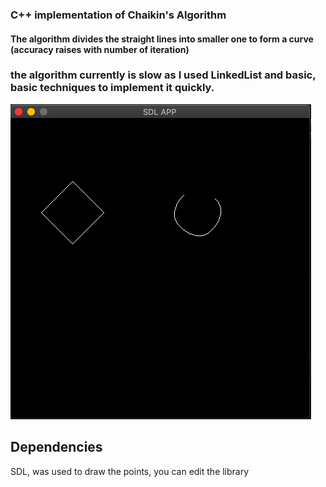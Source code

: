 ### C++ implementation of Chaikin's Algorithm

#### The algorithm divides the straight lines into smaller one to form a curve (accuracy raises with number of iteration)


### the algorithm currently is slow as I used LinkedList and basic, basic techniques to implement it quickly.

![a photo of the algorithm](algorithm-in-action.png)

## Dependencies 
SDL, was used to draw the points, you can edit the library